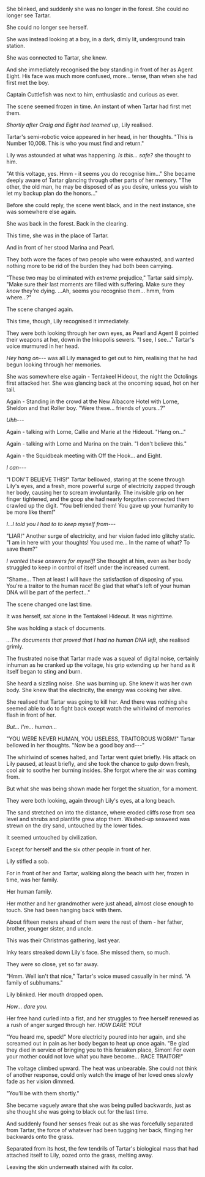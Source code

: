 She blinked, and suddenly she was no longer in the forest. She could no longer see Tartar.

She could no longer see herself.

She was instead looking at a boy, in a dark, dimly lit, underground train station.

She was connected to Tartar, she knew.

And she immediately recognised the boy standing in front of her as Agent Eight. His face was much more confused, more... tense, than when she had first met the boy.

Captain Cuttlefish was next to him, enthusiastic and curious as ever.

The scene seemed frozen in time. An instant of when Tartar had first met them.

*Shortly after Craig and Eight had teamed up*, Lily realised.

Tartar's semi-robotic voice appeared in her head, in her thoughts. "This is Number 10,008. This is who you must find and return."

Lily was astounded at what was happening. *Is this... safe?* she thought to him.

"At this voltage, yes. Hmm - it seems you do recognise him..." She became deeply aware of Tartar glancing through other parts of her memory. "The other, the old man, he may be disposed of as you desire, unless you wish to let my backup plan do the honors..."

Before she could reply, the scene went black, and in the next instance, she was somewhere else again.

She was back in the forest. Back in the clearing.

This time, she was in the place of Tartar.

And in front of her stood Marina and Pearl.

They both wore the faces of two people who were exhausted, and wanted nothing more to be rid of the burden they had both been carrying.

"These two may be eliminated with *extreme* prejudice," Tartar said simply. "Make sure their last moments are filled with suffering. Make sure they *know* they're dying. ...Ah, seems you recognise them... hmm, from where...?"

The scene changed again.

This time, though, Lily recognised it immediately.

They were both looking through her own eyes, as Pearl and Agent 8 pointed their weapons at her, down in the Inkopolis sewers. "I see, I see..." Tartar's voice murmured in her head.

*Hey hang on---* was all Lily managed to get out to him, realising that he had begun looking through her memories.

She was somewhere else again - Tentakeel Hideout, the night the Octolings first attacked her. She was glancing back at the oncoming squad, hot on her tail.

Again - Standing in the crowd at the New Albacore Hotel with Lorne, Sheldon and that Roller boy. "Were these... friends of yours...?"

*Uhh---*

Again - talking with Lorne, Callie and Marie at the Hideout. "Hang on..."

Again - talking with Lorne and Marina on the train. "I don't believe this."

Again - the Squidbeak meeting with Off the Hook... and Eight.

*I can---*

"I DON'T BELIEVE THIS!" Tartar bellowed, staring at the scene through Lily's eyes, and a fresh, more powerful surge of electricity zapped through her body, causing her to scream involuntarily. The invisible grip on her finger tightened, and the goop she had nearly forgotten connected them crawled up the digit. "You befriended them! You gave up your humanity to be more like them!"

*I...I told you I had to to keep myself from---*

"LIAR!" Another surge of electricity, and her vision faded into glitchy static. "I am in here with your thoughts! You used me... In the name of what? To save them?"

*I wanted these answers for myself!* She thought at him, even as her body struggled to keep in control of itself under the increased current.

"Shame... Then at least I will have the satisfaction of disposing of you. You're a traitor to the human race! Be glad that what's left of your human DNA will be part of the perfect..."

The scene changed one last time.

It was herself, sat alone in the Tentakeel Hideout. It was nighttime.

She was holding a stack of documents.

*...The documents that proved that I had no human DNA left*, she realised grimly.

The frustrated noise that Tartar made was a squeal of digital noise, certainly inhuman as he cranked up the voltage, his grip extending up her hand as it itself began to sting and burn.

She heard a sizzling noise. She was burning up. She knew it was her own body. She knew that the electricity, the energy was cooking her alive.

She realised that Tartar was going to kill her. And there was nothing she seemed able to do to fight back except watch the whirlwind of memories flash in front of her.

*But... I'm... human...*

"YOU WERE NEVER HUMAN, YOU USELESS, TRAITOROUS WORM!" Tartar bellowed in her thoughts. "Now be a good boy and---"

The whirlwind of scenes halted, and Tartar went quiet briefly. His attack on Lily paused, at least briefly, and she took the chance to gulp down fresh, cool air to soothe her burning insides. She forgot where the air was coming from.

But what she was being shown made her forget the situation, for a moment.

They were both looking, again through Lily's eyes, at a long beach.

The sand stretched on into the distance, where eroded cliffs rose from sea level and shrubs and plantlife grew atop them. Washed-up seaweed was strewn on the dry sand, untouched by the lower tides.

It seemed untouched by civilization.

Except for herself and the six other people in front of her.

Lily stifled a sob.

For in front of her and Tartar, walking along the beach with her, frozen in time, was her family.

Her human family.

Her mother and her grandmother were just ahead, almost close enough to touch. She had been hanging back with them.

About fifteen meters ahead of them were the rest of them - her father, brother, younger sister, and uncle.

This was their Christmas gathering, last year.

Inky tears streaked down Lily's face. She missed them, so much.

They were so close, yet so far away.

"Hmm. Well isn't that nice," Tartar's voice mused casually in her mind. "A family of subhumans."

Lily blinked. Her mouth dropped open.

*How... dare you.*

Her free hand curled into a fist, and her struggles to free herself renewed as a rush of anger surged through her. *HOW DARE YOU!*

"You heard me, speck!" More electricity poured into her again, and she screamed out in pain as her body began to heat up once again. "Be glad they died in service of bringing you to this forsaken place, Simon! For even your mother could not love what you have become... RACE TRAITOR!"

The voltage climbed upward. The heat was unbearable. She could not think of another response, could only watch the image of her loved ones slowly fade as her vision dimmed.

"You'll be with them shortly."

She became vaguely aware that she was being pulled backwards, just as she thought she was going to black out for the last time.

And suddenly found her senses freak out as she was forcefully separated from Tartar, the force of whatever had been tugging her back, flinging her backwards onto the grass.

Separated from its host, the few tendrils of Tartar's biological mass that had attached itself to Lily, oozed onto the grass, melting away.

Leaving the skin underneath stained with its color.